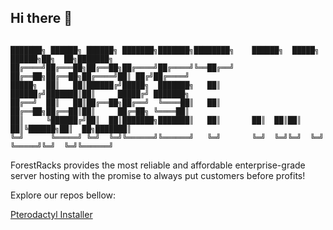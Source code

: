 ## Hi there 👋

```

███████╗ ██████╗ ██████╗ ███████╗███████╗████████╗    ██████╗  █████╗  ██████╗██╗  ██╗███████╗
██╔════╝██╔═══██╗██╔══██╗██╔════╝██╔════╝╚══██╔══╝    ██╔══██╗██╔══██╗██╔════╝██║ ██╔╝██╔════╝
█████╗  ██║   ██║██████╔╝█████╗  ███████╗   ██║       ██████╔╝███████║██║     █████╔╝ ███████╗
██╔══╝  ██║   ██║██╔══██╗██╔══╝  ╚════██║   ██║       ██╔══██╗██╔══██║██║     ██╔═██╗ ╚════██║
██║     ╚██████╔╝██║  ██║███████╗███████║   ██║       ██║  ██║██║  ██║╚██████╗██║  ██╗███████║
╚═╝      ╚═════╝ ╚═╝  ╚═╝╚══════╝╚══════╝   ╚═╝       ╚═╝  ╚═╝╚═╝  ╚═╝ ╚═════╝╚═╝  ╚═╝╚══════╝

```

ForestRacks provides the most reliable and affordable enterprise-grade server hosting with the promise to always put customers before profits!

Explore our repos bellow:


[Pterodactyl Installer](https://github.com/ForestRacks/PteroInstaller)
